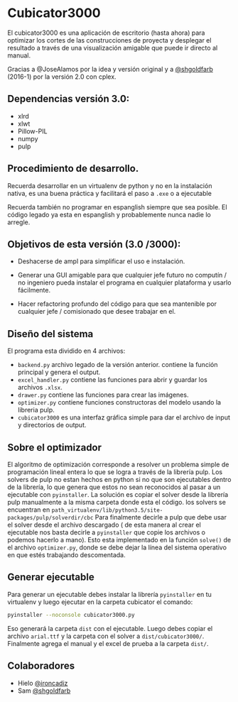 # Cubicator3000

El cubicator3000 es una aplicación de escritorio (hasta ahora) para optimizar los cortes de las construcciones de
 proyecta y desplegar el resultado a través de una visualización amigable que puede ir directo al manual.

Gracias a @JoseAlamos por la idea y versión original y a [@shgoldfarb](https://github.com/SHGoldfarb) (2016-1)  por la
versión 2.0 con cplex.

## Dependencias versión 3.0:

* xlrd
* xlwt
* Pillow-PIL
* numpy
* pulp


## Procedimiento de desarrollo.

 Recuerda desarrollar en un virtualenv de python y no en la instalación nativa, es una buena práctica y facilitará el
 paso a `.exe` o a ejecutable

 Recuerda también no programar en espanglish siempre que sea posible. El código legado ya esta en espanglish y
 probablemente nunca nadie lo arregle.

## Objetivos de esta versión (3.0 /3000):

* Deshacerse de ampl para simplificar el uso e instalación.

* Generar una GUI amigable para que cualquier jefe futuro no computín / no ingeniero pueda instalar el programa en
cualquier plataforma y usarlo fácilmente.

* Hacer refactoring profundo del código para que sea mantenible por cualquier jefe / comisionado que desee trabajar en el.

## Diseño del sistema
El programa esta dividido en 4 archivos:

* `backend.py` archivo legado de la versión anterior. contiene la función principal y genera el output.
* `excel_handler.py` contiene las funciones para abrir y guardar los archivos `.xlsx`.
* `drawer.py` contiene las funciones para crear las imágenes.
* `optimizer.py` contiene funciones constructoras del modelo usando la libreria pulp.
* `cubicator3000` es una interfaz gráfica simple para dar el archivo de input y directorios de output.

## Sobre el optimizador
El algoritmo de optimización corresponde a resolver un problema simple de programación lineal entera lo que se logra a través de
la librería pulp. Los solvers de pulp no estan hechos en python si no que son ejecutables dentro de la librería, lo que genera que
estos no sean reconocidos al pasar a un ejecutable con `pyinstaller`. La solución es  copiar el solver desde la librería pulp
manualmente a  la misma carpeta donde esta el código. los solvers se encuentran en `path_virtualenv/lib/python3.5/site-packages/pulp/solverdir/cbc`
Para finalmente decirle a pulp que debe usar el solver desde el archivo descargado ( de esta manera al crear el ejecutable nos basta decirle a
`pyinstaller` que copie los archivos o podemos hacerlo a mano). Esto esta implementado en la función `solve()` de el
archivo `optimizer.py`, donde se debe dejar la línea del sistema operativo en que estés trabajando descomentada.


## Generar ejecutable
Para generar un ejecutable debes instalar la librería `pyinstaller` en tu virtualenv y luego ejecutar en la carpeta cubicator el comando:
```bash
pyinstaller --noconsole cubicator3000.py
```
Eso generará la carpeta `dist` con el ejecutable. Luego debes copiar el archivo `arial.ttf` y
la carpeta con el solver a `dist/cubicator3000/`. Finalmente agrega el manual y el excel de prueba a la carpeta `dist/`.

## Colaboradores

 * Hielo [@ironcadiz](https://github.com/ironcadiz)
 * Sam [@shgoldfarb](https://github.com/SHGoldfarb)
